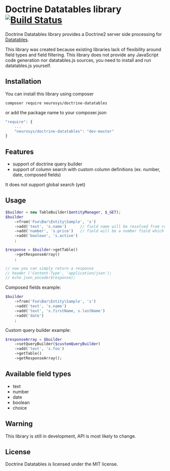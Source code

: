 Doctrine Datatables library [![Build Status](https://travis-ci.org/neurosys-pl/doctrine-datatables.png)](https://travis-ci.org/neurosys-pl/doctrine-datatables)
===========================

Doctrine Datatables library provides a Doctrine2 server side processing for [Datatables](http://datatables.net/).

This library was created because existing libraries lack of flexibility around field types and field filtering.
This library does not provide any JavaScript code generation nor datatables.js sources, you need to install and run datatables.js yourself.

Installation
------------

You can install this library using composer

```
composer require neurosys/doctrine-datatables
```

or add the package name to your composer.json

```js
"require": {
    ...
    "neurosys/doctrine-datatables": "dev-master"
}
```

Features
--------
 * support of doctrine query builder
 * support of column search with custom column definitions (ex. number, date, composed fields)

It does not support global search (yet)

Usage
-----
```php
$builder = new TableBuilder($entityManager, $_GET);
$builder
    ->from('Foo\Bar\Entity\Sample', 's')
    ->add('text', 's.name')      // field name will be resolved from request (mDataProp_X)
    ->add('number', 's.price')   // field will be a number field which can be filtered by value range
    ->add('boolean', 's.active')
    ;

$response = $builder->getTable()
    ->getResponseArray()
    ;

// now you can simply return a response
// header ('Content-Type', 'application/json');
// echo json_encode($response);
```

Composed fields example:

```php
$builder
    ->from('Foo\Bar\Entity\Sample', 's')
    ->add('text', 's.name')
    ->add('text', 's.firstName, s.lastName')
    ->add('date')
    ;
```

Custom query builder example:
```php
$responseArray = $builder
    ->setQueryBuilder($customQueryBuilder)
    ->add('text', 's.foo')
    ->getTable()
    ->getResponseArray();
```

Available field types
---------------------

 * text
 * number
 * date
 * boolean
 * choice

Warning
-------

This library is still in development, API is most likely to change.

License
-------

Doctrine Datatables is licensed under the MIT license.
